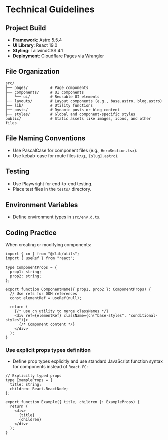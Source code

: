 # Technical Guidelines

## Project Build

- **Framework**: Astro 5.5.4
- **UI Library**: React 19.0
- **Styling**: TailwindCSS 4.1
- **Deployment**: Cloudflare Pages via Wrangler

## File Organization

```
src/
├── pages/          # Page components
├── components/     # UI components
│   └── ui/         # Reusable UI elements
├── layouts/        # Layout components (e.g., base.astro, blog.astro)
├── lib/            # Utility functions
├── posts/          # Dynamic posts or blog content
├── styles/         # Global and component-specific styles
public/             # Static assets like images, icons, and other files
```

## File Naming Conventions

- Use PascalCase for component files (e.g., `HeroSection.tsx`).
- Use kebab-case for route files (e.g., `[slug].astro`).

## Testing

- Use Playwright for end-to-end testing.
- Place test files in the `tests/` directory.

## Environment Variables

- Define environment types in `src/env.d.ts`.

## Coding Practice

When creating or modifying components:

```tsx
import { cn } from "@/lib/utils";
import { useRef } from "react";

type ComponentProps = {
  prop1: string;
  prop2: string;
};

export function ComponentName({ prop1, prop2 }: ComponentProps) {
  // Use refs for DOM references
  const elementRef = useRef(null);

  return (
    {/* use cn utility to merge classNames */}
    <div ref={elementRef} className={cn("base-styles", "conditional-styles")}>
      {/* Component content */}
    </div>
  );
}
```

### Use explicit props types definition

- Define prop types explicitly and use standard JavaScript function syntax for components instead of `React.FC`:

```tsx
// Explicitly typed props
type ExampleProps = {
  title: string;
  children: React.ReactNode;
};

export function Example({ title, children }: ExampleProps) {
  return (
    <div>
      {title}
      {children}
    </div>
  );
}
```

